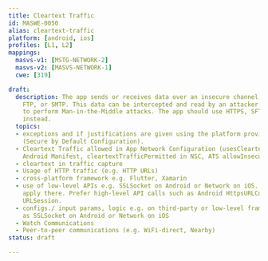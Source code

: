 ```yaml
---
title: Cleartext Traffic
id: MASWE-0050
alias: cleartext-traffic
platform: [android, ios]
profiles: [L1, L2]
mappings:
  masvs-v1: [MSTG-NETWORK-2]
  masvs-v2: [MASVS-NETWORK-1]
  cwe: [319]

draft:
  description: The app sends or receives data over an insecure channel, such as HTTP,
    FTP, or SMTP. This data can be intercepted and read by an attacker without needing
    to perform Man-in-the-Middle attacks. The app should use HTTPS, SFTP, or SMTPS
    instead.
  topics:
  - exceptions and if justifications are given using the platform provided mechanisms
    (Secure by Default Configuration).
  - Cleartext Traffic allowed in App Network Configuration (usesCleartextTraffic in
    Android Manifest, cleartextTrafficPermitted in NSC, ATS allowInsecureLoads)
  - cleartext in traffic capture
  - Usage of HTTP traffic (e.g. HTTP URLs)
  - cross-platform framework e.g. Flutter, Xamarin
  - use of low-level APIs e.g. SSLSocket on Android or Network on iOS. ATS doesn't
    apply there. Prefer high-level API calls such as Android HttpsURLConnection/iOS
    URLSession.
  - configs./ input params, logic e.g. on third-party or low-level frameworks such
    as SSLSocket on Android or Network on iOS
  - Watch Communications
  - Peer-to-peer communications (e.g. WiFi-direct, Nearby)
status: draft

---
```


